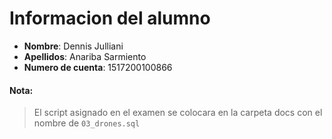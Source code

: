 # Informacion del alumno

- **Nombre**: Dennis Julliani
- **Apellidos**: Anariba Sarmiento
- **Numero de cuenta**: 1517200100866

#### **Nota**:

> El script asignado en el examen se colocara en la carpeta docs con el nombre de `03_drones.sql`
